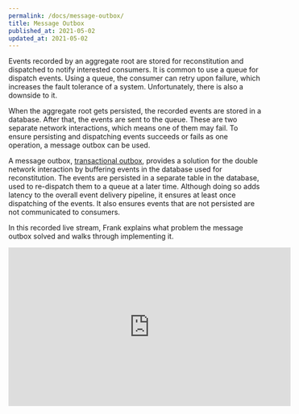 ```yaml
---
permalink: /docs/message-outbox/
title: Message Outbox
published_at: 2021-05-02
updated_at: 2021-05-02
---
```


Events recorded by an aggregate root are stored for reconstitution and dispatched
to notify interested consumers. It is common to use a queue for dispatch events.
Using a queue, the consumer can retry upon failure, which increases the fault
tolerance of a system. Unfortunately, there is also a downside to it.

When the aggregate root gets persisted, the recorded events are stored in a
database. After that, the events are sent to the queue. These are two separate
network interactions, which means one of them may fail. To ensure persisting
and dispatching events succeeds or fails as one operation, a message outbox
can be used.

A message outbox, [transactional outbox](https://microservices.io/patterns/data/transactional-outbox.html),
provides a solution for the double network interaction by buffering events in
the database used for reconstitution. The events are persisted in a separate table
in the database, used to re-dispatch them to a queue at a later time. Although
doing so adds latency to the overall event delivery pipeline, it ensures at least
once dispatching of the events. It also ensures events that are not persisted are
not communicated to consumers.

In this recorded live stream, Frank explains what problem the message outbox solved and
walks through implementing it.

<iframe width="560" height="315" src="https://www.youtube-nocookie.com/embed/1Vjc4n9HtKM" title="YouTube video player" frameborder="0" allow="accelerometer; autoplay; clipboard-write; encrypted-media; gyroscope; picture-in-picture" allowfullscreen></iframe>
